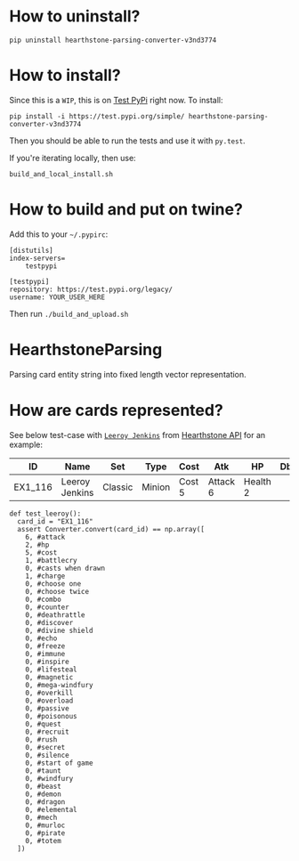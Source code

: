 # How to uninstall?
```
pip uninstall hearthstone-parsing-converter-v3nd3774
```

# How to install?
Since this is a `WIP`, this is on [Test PyPi](https://test.pypi.org/project/hearthstone-parsing-converter-v3nd3774/) right now. To install:
```
pip install -i https://test.pypi.org/simple/ hearthstone-parsing-converter-v3nd3774
```
Then you should be able to run the tests and use it with `py.test`.

If you're iterating locally, then use:
```
build_and_local_install.sh
```

# How to build and put on twine?
Add this to your `~/.pypirc`:
```
[distutils]
index-servers=
    testpypi

[testpypi]
repository: https://test.pypi.org/legacy/
username: YOUR_USER_HERE
```
Then run `./build_and_upload.sh`


# HearthstoneParsing
Parsing card entity string into fixed length vector representation.

# How are cards represented?
See below test-case with [`Leeroy Jenkins`](https://hearthstone.gamepedia.com/Leeroy_Jenkins) from [Hearthstone API](https://hearthstoneapi.com/cards) for an example:

  ID | Name | Set | Type|Cost|Atk|HP|Db|Armor
  ---|---|---|---|---|---|---|---|---
  EX1_116|Leeroy Jenkins|Classic|Minion|Cost 5|Attack 6|Health 2|

```
def test_leeroy():
  card_id = "EX1_116"
  assert Converter.convert(card_id) == np.array([
    6, #attack
    2, #hp
    5, #cost
    1, #battlecry
    0, #casts when drawn
    1, #charge
    0, #choose one
    0, #choose twice
    0, #combo
    0, #counter
    0, #deathrattle
    0, #discover
    0, #divine shield
    0, #echo
    0, #freeze
    0, #immune
    0, #inspire
    0, #lifesteal
    0, #magnetic
    0, #mega-windfury
    0, #overkill
    0, #overload
    0, #passive
    0, #poisonous
    0, #quest
    0, #recruit
    0, #rush
    0, #secret
    0, #silence
    0, #start of game
    0, #taunt
    0, #windfury
    0, #beast
    0, #demon
    0, #dragon
    0, #elemental
    0, #mech
    0, #murloc
    0, #pirate
    0, #totem
  ])
```
